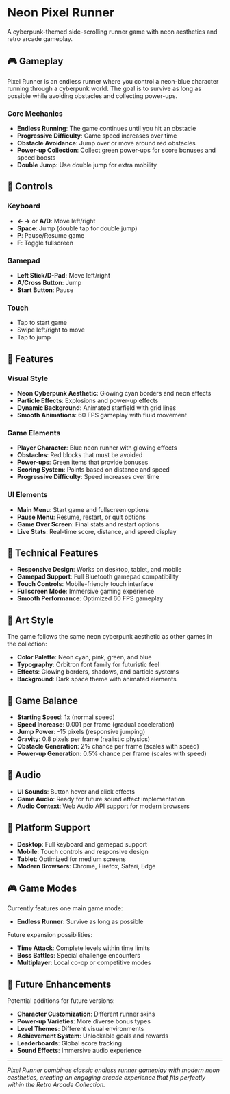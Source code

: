# Neon Pixel Runner

A cyberpunk-themed side-scrolling runner game with neon aesthetics and retro arcade gameplay.

## 🎮 Gameplay

Pixel Runner is an endless runner where you control a neon-blue character running through a cyberpunk world. The goal is to survive as long as possible while avoiding obstacles and collecting power-ups.

### Core Mechanics
- **Endless Running**: The game continues until you hit an obstacle
- **Progressive Difficulty**: Game speed increases over time
- **Obstacle Avoidance**: Jump over or move around red obstacles
- **Power-up Collection**: Collect green power-ups for score bonuses and speed boosts
- **Double Jump**: Use double jump for extra mobility

## 🎯 Controls

### Keyboard
- **← →** or **A/D**: Move left/right
- **Space**: Jump (double tap for double jump)
- **P**: Pause/Resume game
- **F**: Toggle fullscreen

### Gamepad
- **Left Stick/D-Pad**: Move left/right
- **A/Cross Button**: Jump
- **Start Button**: Pause

### Touch
- Tap to start game
- Swipe left/right to move
- Tap to jump

## 🌟 Features

### Visual Style
- **Neon Cyberpunk Aesthetic**: Glowing cyan borders and neon effects
- **Particle Effects**: Explosions and power-up effects
- **Dynamic Background**: Animated starfield with grid lines
- **Smooth Animations**: 60 FPS gameplay with fluid movement

### Game Elements
- **Player Character**: Blue neon runner with glowing effects
- **Obstacles**: Red blocks that must be avoided
- **Power-ups**: Green items that provide bonuses
- **Scoring System**: Points based on distance and speed
- **Progressive Difficulty**: Speed increases over time

### UI Elements
- **Main Menu**: Start game and fullscreen options
- **Pause Menu**: Resume, restart, or quit options
- **Game Over Screen**: Final stats and restart options
- **Live Stats**: Real-time score, distance, and speed display

## 🚀 Technical Features

- **Responsive Design**: Works on desktop, tablet, and mobile
- **Gamepad Support**: Full Bluetooth gamepad compatibility
- **Touch Controls**: Mobile-friendly touch interface
- **Fullscreen Mode**: Immersive gaming experience
- **Smooth Performance**: Optimized 60 FPS gameplay

## 🎨 Art Style

The game follows the same neon cyberpunk aesthetic as other games in the collection:
- **Color Palette**: Neon cyan, pink, green, and blue
- **Typography**: Orbitron font family for futuristic feel
- **Effects**: Glowing borders, shadows, and particle systems
- **Background**: Dark space theme with animated elements

## 🔧 Game Balance

- **Starting Speed**: 1x (normal speed)
- **Speed Increase**: 0.001 per frame (gradual acceleration)
- **Jump Power**: -15 pixels (responsive jumping)
- **Gravity**: 0.8 pixels per frame (realistic physics)
- **Obstacle Generation**: 2% chance per frame (scales with speed)
- **Power-up Generation**: 0.5% chance per frame (scales with speed)

## 🎵 Audio

- **UI Sounds**: Button hover and click effects
- **Game Audio**: Ready for future sound effect implementation
- **Audio Context**: Web Audio API support for modern browsers

## 📱 Platform Support

- **Desktop**: Full keyboard and gamepad support
- **Mobile**: Touch controls and responsive design
- **Tablet**: Optimized for medium screens
- **Modern Browsers**: Chrome, Firefox, Safari, Edge

## 🎮 Game Modes

Currently features one main game mode:
- **Endless Runner**: Survive as long as possible

Future expansion possibilities:
- **Time Attack**: Complete levels within time limits
- **Boss Battles**: Special challenge encounters
- **Multiplayer**: Local co-op or competitive modes

## 🔮 Future Enhancements

Potential additions for future versions:
- **Character Customization**: Different runner skins
- **Power-up Varieties**: More diverse bonus types
- **Level Themes**: Different visual environments
- **Achievement System**: Unlockable goals and rewards
- **Leaderboards**: Global score tracking
- **Sound Effects**: Immersive audio experience

---

*Pixel Runner combines classic endless runner gameplay with modern neon aesthetics, creating an engaging arcade experience that fits perfectly within the Retro Arcade Collection.*
